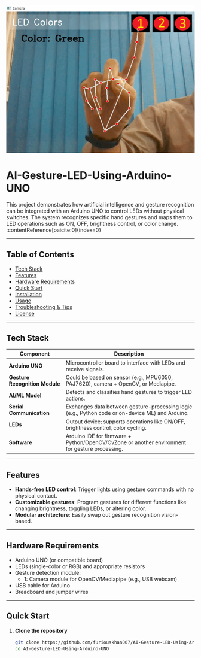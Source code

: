 ![alt text](https://github.com/furiouskhan007/AI-Gesture-LED-Using-Arduino-UNO/blob/main/ezgif.com-animated-gif-maker.gif?raw=true)

# AI-Gesture-LED-Using-Arduino-UNO

This project demonstrates how artificial intelligence and gesture recognition can be integrated with an Arduino UNO to control LEDs without physical switches. The system recognizes specific hand gestures and maps them to LED operations such as ON, OFF, brightness control, or color change. :contentReference[oaicite:0]{index=0}

---

##  Table of Contents
- [Tech Stack](#tech-stack)  
- [Features](#features)  
- [Hardware Requirements](#hardware-requirements)  
- [Quick Start](#quick-start)  
- [Installation](#installation)  
- [Usage](#usage)  
- [Troubleshooting & Tips](#troubleshooting--tips)  
- [License](#license)  

---

##  Tech Stack
| Component      | Description |
|----------------|-------------|
| **Arduino UNO** | Microcontroller board to interface with LEDs and receive signals. |
| **Gesture Recognition Module** | Could be based on sensor (e.g., MPU6050, PAJ7620), camera + OpenCV, or Mediapipe. |
| **AI/ML Model** | Detects and classifies hand gestures to trigger LED actions. |
| **Serial Communication** | Exchanges data between gesture-processing logic (e.g., Python code or on-device ML) and Arduino. |
| **LEDs** | Output device; supports operations like ON/OFF, brightness control, color cycling. |
| **Software** | Arduino IDE for firmware + Python/OpenCV/CvZone or another environment for gesture processing. |

---

##  Features
- **Hands-free LED control**: Trigger lights using gesture commands with no physical contact.  
- **Customizable gestures**: Program gestures for different functions like changing brightness, toggling LEDs, or altering color.  
- **Modular architecture**: Easily swap out gesture recognition vision-based.

---

##  Hardware Requirements
- Arduino UNO (or compatible board)  
- LEDs (single-color or RGB) and appropriate resistors  
- Gesture detection module:
  - 1: Camera module for OpenCV/Mediapipe (e.g., USB webcam)  
- USB cable for Arduino  
- Breadboard and jumper wires  

---

##  Quick Start

1. **Clone the repository**  
   ```bash
   git clone https://github.com/furiouskhan007/AI-Gesture-LED-Using-Arduino-UNO.git
   cd AI-Gesture-LED-Using-Arduino-UNO
